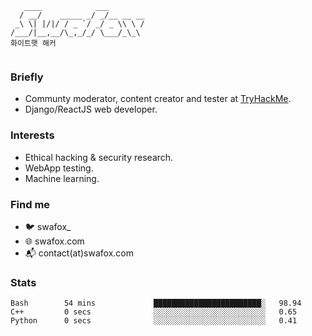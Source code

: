 ```
   ____            ___        
  / __/    _____ _/ _/__ __ __
 _\ \| |/|/ / _ `/ _/ _ \\ \ /
/___/|__,__/\_,_/_/ \___/_\_\ 
화이트햇 해커 
                              
```
### Briefly
- Communty moderator, content creator and tester at [TryHackMe](https://tryhackme.com/).
- Django/ReactJS web developer.

### Interests
- Ethical hacking & security research.
- WebApp testing.
- Machine learning. 

### Find me
- 🐦 swafox_
- 🌐 swafox.com
- 📬 contact(at)swafox.com

### Stats
<!--START_SECTION:waka-->
```text
Bash        54 mins             ████████████████████████░   98.94 
C++         0 secs              ░░░░░░░░░░░░░░░░░░░░░░░░░   0.65 
Python      0 secs              ░░░░░░░░░░░░░░░░░░░░░░░░░   0.41
```
<!--END_SECTION:waka-->
